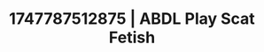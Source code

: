 ---
categories:
- Tasteful nudity
- Immersive erotica
- Eye contact kink
- Double penetration
- Hawk Tuah
image: /assets/images/1747787512875.jpg
layout: post
seo:
  description: Featured content with high-quality Scat Fetish, ABDL Play. HD images
    available.
  keywords: Scat Fetish, ABDL Play
  og_image: /assets/images/1747787512875.jpg
  schema_type: VisualArtwork
tags:
- '#1747787512875'
- Scat Fetish
- ABDL Play
title: 1747787512875 | ABDL Play Scat Fetish
---
